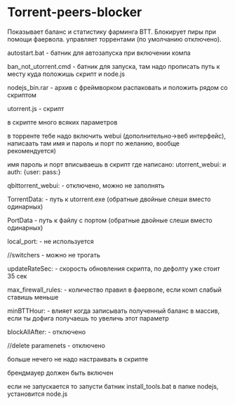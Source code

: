 # Torrent-peers-blocker

Показывает баланс и статистику фарминга BTT. Блокирует пиры при помощи фаервола. управляет торрентами (по умолчанию отключено).

autostart.bat  - батник для автозапуска при включении компа

ban_not_utorrent.cmd - батник для запуска, там надо прописать путь к месту куда положишь скрипт и node.js

nodejs_bin.rar - архив с фреймворком распаковать и положить рядом со скриптом

utorrent.js - скрипт

в скрипте много всяких параметров

в торренте тебе надо включить webui (дополнительно->веб интерфейс), написаать там имя и пароль и порт по желанию, вообще рекомендуется)

имя пароль и порт вписываешь в скрипт где написано: utorrent_webui: и auth: {user:  pass:}

qbittorrent_webui:  - отключено, можно не заполнять

TorrentData: - путь к utorrent.exe (обратные двойные слеши вместо одинарных)

PortData - путь к файлу с портом (обратные двойные слеши вместо одинарных)

local_port: - не используется

//switchers - можно не трогать

updateRateSec: - скорость обновления скрипта, по дефолту уже стоит 35 сек

max_firewall_rules: - количество правил в фаерволе, если комп слабый ставишь меньше

minBTTHour: - влияет когда записывать полученный баланс в массив, если ты дофига получаешь то увеличь этот параметр

blockAllAfter: - отключено

//delete paramenets - отключено

больше нечего не надо настраивать в скрипте

брендмауер должен быть включен

если не запускается то запусти батник install_tools.bat в папке nodejs, установится node.js
